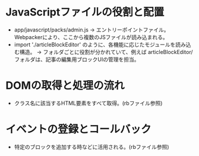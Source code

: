 # JavaScriptファイルの役割と配置
- app/javascript/packs/admin.js
→ エントリーポイントファイル。Webpackerにより、ここから複数のJSファイルが読み込まれる。
- import './articleBlockEditor' のように、各機能に応じたモジュールを読み込む構造。
→ フォルダごとに役割が分かれていて、例えば articleBlockEditor/ フォルダは、記事の編集用ブロックUIの管理を担当。

# DOMの取得と処理の流れ

- クラス名に該当するHTML要素をすべて取得。(rbファイル参照)


# イベントの登録とコールバック

- 特定のブロックを追加する時などに活用される。(rbファイル参照)

